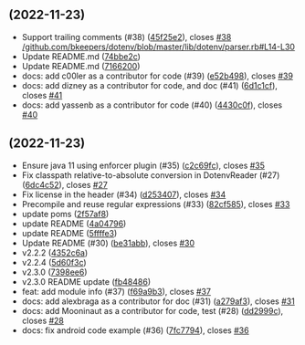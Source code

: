 ##  (2022-11-23)

* Support trailing comments (#38) ([45f25e2](https://github.com/cdimascio/dotenv-java/commit/45f25e2)), closes [#38](https://github.com/cdimascio/dotenv-java/issues/38) [/github.com/bkeepers/dotenv/blob/master/lib/dotenv/parser.rb#L14-L30](https://github.com//github.com/bkeepers/dotenv/blob/master/lib/dotenv/parser.rb/issues/L14-L30)
* Update README.md ([74bbe2c](https://github.com/cdimascio/dotenv-java/commit/74bbe2c))
* Update README.md ([7166200](https://github.com/cdimascio/dotenv-java/commit/7166200))
* docs: add c00ler as a contributor for code (#39) ([e52b498](https://github.com/cdimascio/dotenv-java/commit/e52b498)), closes [#39](https://github.com/cdimascio/dotenv-java/issues/39)
* docs: add dizney as a contributor for code, and doc (#41) ([6d1c1cf](https://github.com/cdimascio/dotenv-java/commit/6d1c1cf)), closes [#41](https://github.com/cdimascio/dotenv-java/issues/41)
* docs: add yassenb as a contributor for code (#40) ([4430c0f](https://github.com/cdimascio/dotenv-java/commit/4430c0f)), closes [#40](https://github.com/cdimascio/dotenv-java/issues/40)



##  (2022-11-23)

* Ensure java 11 using enforcer plugin (#35) ([c2c69fc](https://github.com/cdimascio/dotenv-java/commit/c2c69fc)), closes [#35](https://github.com/cdimascio/dotenv-java/issues/35)
* Fix classpath relative-to-absolute conversion in DotenvReader (#27) ([6dc4c52](https://github.com/cdimascio/dotenv-java/commit/6dc4c52)), closes [#27](https://github.com/cdimascio/dotenv-java/issues/27)
* Fix license in the header (#34) ([d253407](https://github.com/cdimascio/dotenv-java/commit/d253407)), closes [#34](https://github.com/cdimascio/dotenv-java/issues/34)
* Precompile and reuse regular expressions (#33) ([82cf585](https://github.com/cdimascio/dotenv-java/commit/82cf585)), closes [#33](https://github.com/cdimascio/dotenv-java/issues/33)
* update poms ([2f57af8](https://github.com/cdimascio/dotenv-java/commit/2f57af8))
* update README ([4a04796](https://github.com/cdimascio/dotenv-java/commit/4a04796))
* update README ([5ffffe3](https://github.com/cdimascio/dotenv-java/commit/5ffffe3))
* Update README (#30) ([be31abb](https://github.com/cdimascio/dotenv-java/commit/be31abb)), closes [#30](https://github.com/cdimascio/dotenv-java/issues/30)
* v2.2.2 ([4352c6a](https://github.com/cdimascio/dotenv-java/commit/4352c6a))
* v2.2.4 ([5d60f3c](https://github.com/cdimascio/dotenv-java/commit/5d60f3c))
* v2.3.0 ([7398ee6](https://github.com/cdimascio/dotenv-java/commit/7398ee6))
* v2.3.0 README update ([fb48486](https://github.com/cdimascio/dotenv-java/commit/fb48486))
* feat: add module info (#37) ([f69a9b3](https://github.com/cdimascio/dotenv-java/commit/f69a9b3)), closes [#37](https://github.com/cdimascio/dotenv-java/issues/37)
* docs: add alexbraga as a contributor for doc (#31) ([a279af3](https://github.com/cdimascio/dotenv-java/commit/a279af3)), closes [#31](https://github.com/cdimascio/dotenv-java/issues/31)
* docs: add Mooninaut as a contributor for code, test (#28) ([dd2999c](https://github.com/cdimascio/dotenv-java/commit/dd2999c)), closes [#28](https://github.com/cdimascio/dotenv-java/issues/28)
* docs: fix android code example (#36) ([7fc7794](https://github.com/cdimascio/dotenv-java/commit/7fc7794)), closes [#36](https://github.com/cdimascio/dotenv-java/issues/36)




